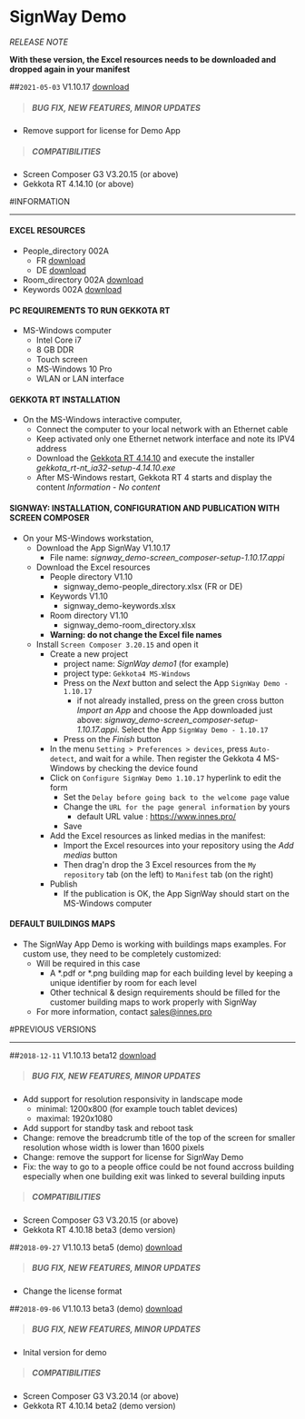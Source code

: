 # SignWay Demo
*RELEASE NOTE*

**With these version, the Excel resources needs to be downloaded and dropped again in your manifest**

##`2021-05-03` V1.10.17 [download](https://github.com/Qeedji/archives/blob/master/downloads/app-signway/signway_demo-screen_composer-setup-1.10.17.appi)
>##### **BUG FIX, NEW FEATURES, MINOR UPDATES**
- Remove support for license for Demo App
>##### **COMPATIBILITIES**
- Screen Composer G3 V3.20.15 (or above)
- Gekkota RT 4.14.10 (or above)

#INFORMATION
***********************************************************************
#### **EXCEL RESOURCES**
- People_directory 002A
	- FR [download](https://github.com/Qeedji/archives/blob/master/downloads/app-signway/002A/FR/signway_demo-people_directory.xlsx)
	- DE [download](https://github.com/Qeedji/archives/blob/master/downloads/app-signway/002A/DE/signway_demo-people_directory.xlsx)
- Room_directory 002A [download](https://github.com/Qeedji/archives/blob/master/downloads/app-signway/002A/signway_demo-room_directory.xlsx)
- Keywords 002A [download](https://github.com/Qeedji/archives/blob/master/downloads/app-signway/002A/signway_demo-keywords.xlsx)
#### **PC REQUIREMENTS TO RUN GEKKOTA RT**
- MS-Windows computer
	- Intel Core i7
	- 8 GB DDR
	- Touch screen
	- MS-Windows 10 Pro
	- WLAN or LAN interface
#### **GEKKOTA RT INSTALLATION**
- On the MS-Windows interactive computer,
	- Connect the computer to your local network with an Ethernet cable
	- Keep activated only one Ethernet network interface and note its IPV4 address
	- Download the [Gekkota RT 4.14.10](http://www.innes.pro/en/support/index.php?Gekkota_G4_for_device/Gekkota_Runtime_for_Windows) and execute the installer *gekkota_rt-nt_ia32-setup-4.14.10.exe*
	- After MS-Windows restart, Gekkota RT 4 starts and display the content *Information - No content*
#### **SIGNWAY: INSTALLATION, CONFIGURATION AND PUBLICATION WITH SCREEN COMPOSER**
- On your MS-Windows workstation,
	- Download the App SignWay V1.10.17
		- File name: *signway_demo-screen_composer-setup-1.10.17.appi*
	- Download the Excel resources
		- People directory V1.10
			- signway_demo-people_directory.xlsx (FR or DE)
		- Keywords V1.10
			- signway_demo-keywords.xlsx
		- Room directory V1.10
			- signway_demo-room_directory.xlsx
		- **Warning: do not change the Excel file names**
	- Install ```Screen Composer 3.20.15``` and open it
		- Create a new project
			- project name: *SignWay demo1* (for example)
			- project type: ```Gekkota4 MS-Windows```
			- Press on the *Next* button and select the App ```SignWay Demo - 1.10.17```
				- if not already installed, press on the green cross button *Import an App* and choose the App downloaded just above: *signway_demo-screen_composer-setup-1.10.17.appi*. Select the App ```SignWay Demo - 1.10.17```
			- Press on the *Finish* button
		- In the menu ```Setting > Preferences > devices```, press ```Auto-detect```, and wait for a while. Then register the Gekkota 4 MS-Windows by checking the device found
		- Click on ```Configure SignWay Demo 1.10.17``` hyperlink to edit the form
			- Set the ```Delay before going back to the welcome page``` value
			- Change the ```URL for the page general information``` by yours
				- default URL value : https://www.innes.pro/
			- Save
		- Add the Excel resources as linked medias in the manifest:
			- Import the Excel resources into your repository using the *Add medias* button
			- Then drag'n drop the 3 Excel resources from the ```My repository``` tab (on the left) to ```Manifest``` tab (on the right)
		- Publish
			- If the publication is OK, the App SignWay should start on the MS-Windows computer
#### **DEFAULT BUILDINGS MAPS**
- The SignWay App Demo is working with buildings maps examples. For custom use, they need to be completely customized:
	- Will be required in this case
		- A *.pdf or *.png building map for each building level by keeping a unique identifier by room for each level
		- Other technical & design requirements should be filled for the customer building maps to work properly with SignWay
	- For more information, contact sales@innes.pro

#PREVIOUS VERSIONS
***********************************************************************

##`2018-12-11` V1.10.13 beta12 [download](https://github.com/Qeedji/archives/blob/master/downloads/app-signway/signway_demo-screen_composer-setup-1.10.13_beta12.appi)
>##### **BUG FIX, NEW FEATURES, MINOR UPDATES**
- Add support for resolution responsivity in landscape mode
	- minimal: 1200x800 (for example touch tablet devices)
	- maximal: 1920x1080
- Add support for standby task and reboot task
- Change: remove the breadcrumb title of the top of the screen for smaller resolution whose width is lower than 1600 pixels
- Change: remove the support for license for SignWay Demo
- Fix: the way to go to a people office could be not found accross building especially when one building exit was linked to several building inputs
>##### **COMPATIBILITIES**
- Screen Composer G3 V3.20.15 (or above)
- Gekkota RT 4.10.18 beta3 (demo version)

##`2018-09-27` V1.10.13 beta5 (demo) [download](https://github.com/Qeedji/archives/blob/master/downloads/app-signway/signway_demo-screen_composer-setup-1.10.13_beta5.appi)
>##### **BUG FIX, NEW FEATURES, MINOR UPDATES**
- Change the license format

##`2018-09-06` V1.10.13 beta3 (demo) [download](https://github.com/Qeedji/archives/blob/master/downloads/app-signway/signway_demo-screen_composer-setup-1.10.13beta3.appi)
>##### **BUG FIX, NEW FEATURES, MINOR UPDATES**
- Inital version for demo
>##### **COMPATIBILITIES**
- Screen Composer G3 V3.20.14 (or above)
- Gekkota RT 4.10.14 beta2 (demo version)
